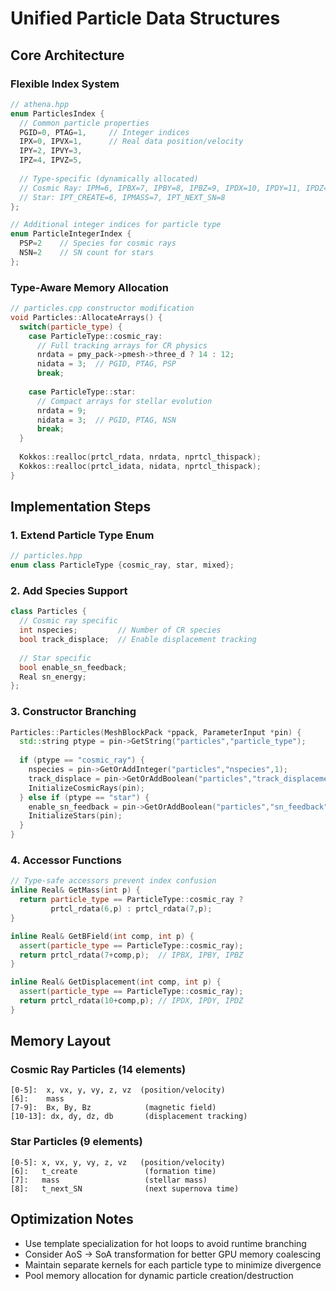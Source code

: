 # Unified Particle Data Structures

## Core Architecture

### Flexible Index System

```cpp
// athena.hpp
enum ParticlesIndex {
  // Common particle properties
  PGID=0, PTAG=1,     // Integer indices  
  IPX=0, IPVX=1,      // Real data position/velocity
  IPY=2, IPVY=3, 
  IPZ=4, IPVZ=5,
  
  // Type-specific (dynamically allocated)
  // Cosmic Ray: IPM=6, IPBX=7, IPBY=8, IPBZ=9, IPDX=10, IPDY=11, IPDZ=12, IPDB=13  
  // Star: IPT_CREATE=6, IPMASS=7, IPT_NEXT_SN=8
};

// Additional integer indices for particle type
enum ParticleIntegerIndex {
  PSP=2    // Species for cosmic rays
  NSN=2    // SN count for stars  
};
```

### Type-Aware Memory Allocation

```cpp
// particles.cpp constructor modification
void Particles::AllocateArrays() {
  switch(particle_type) {
    case ParticleType::cosmic_ray:
      // Full tracking arrays for CR physics
      nrdata = pmy_pack->pmesh->three_d ? 14 : 12;
      nidata = 3;  // PGID, PTAG, PSP
      break;
      
    case ParticleType::star:
      // Compact arrays for stellar evolution
      nrdata = 9;  
      nidata = 3;  // PGID, PTAG, NSN
      break;
  }
  
  Kokkos::realloc(prtcl_rdata, nrdata, nprtcl_thispack);
  Kokkos::realloc(prtcl_idata, nidata, nprtcl_thispack);
}
```

## Implementation Steps

### 1. Extend Particle Type Enum
```cpp
// particles.hpp
enum class ParticleType {cosmic_ray, star, mixed};
```

### 2. Add Species Support
```cpp
class Particles {
  // Cosmic ray specific
  int nspecies;         // Number of CR species
  bool track_displace;  // Enable displacement tracking
  
  // Star specific  
  bool enable_sn_feedback;
  Real sn_energy;
};
```

### 3. Constructor Branching
```cpp
Particles::Particles(MeshBlockPack *ppack, ParameterInput *pin) {
  std::string ptype = pin->GetString("particles","particle_type");
  
  if (ptype == "cosmic_ray") {
    nspecies = pin->GetOrAddInteger("particles","nspecies",1);
    track_displace = pin->GetOrAddBoolean("particles","track_displacement",false);
    InitializeCosmicRays(pin);
  } else if (ptype == "star") {
    enable_sn_feedback = pin->GetOrAddBoolean("particles","sn_feedback",true);
    InitializeStars(pin);
  }
}
```

### 4. Accessor Functions

```cpp
// Type-safe accessors prevent index confusion
inline Real& GetMass(int p) {
  return particle_type == ParticleType::cosmic_ray ? 
         prtcl_rdata(6,p) : prtcl_rdata(7,p);
}

inline Real& GetBField(int comp, int p) {
  assert(particle_type == ParticleType::cosmic_ray);
  return prtcl_rdata(7+comp,p);  // IPBX, IPBY, IPBZ
}

inline Real& GetDisplacement(int comp, int p) {
  assert(particle_type == ParticleType::cosmic_ray);
  return prtcl_rdata(10+comp,p); // IPDX, IPDY, IPDZ  
}
```

## Memory Layout

### Cosmic Ray Particles (14 elements)
```
[0-5]:  x, vx, y, vy, z, vz  (position/velocity)
[6]:    mass
[7-9]:  Bx, By, Bz            (magnetic field)  
[10-13]: dx, dy, dz, db       (displacement tracking)
```

### Star Particles (9 elements)
```
[0-5]: x, vx, y, vy, z, vz   (position/velocity)
[6]:   t_create               (formation time)
[7]:   mass                   (stellar mass)
[8]:   t_next_SN              (next supernova time)
```

## Optimization Notes

- Use template specialization for hot loops to avoid runtime branching
- Consider AoS → SoA transformation for better GPU memory coalescing
- Maintain separate kernels for each particle type to minimize divergence
- Pool memory allocation for dynamic particle creation/destruction